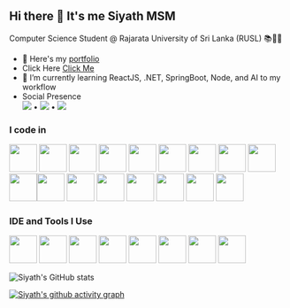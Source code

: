 ## Hi there 👋 It's me Siyath MSM

Computer Science Student @ Rajarata University of Sri Lanka (RUSL) 📚👨‍🎓
- 🔭 Here's my [portfolio](https://siyath.netlify.app/)
- Click Here [Click Me]([https://docs.google.com/forms/d/e/1FAIpQLScTF3CMQcuvOVRDKN_UwKXWYSEMFVZdt7YYk-RKAlsKS8hRgw/viewform?usp=send_form])                                                
- 🌱 I’m currently learning ReactJS, .NET, SpringBoot, Node, and AI to my workflow
- Social Presence
<br />[<img src="https://img.shields.io/badge/LinkedIn-0077B5?style=for-the-badge&logo=linkedin&logoColor=white" />](https://www.linkedin.com/in/siyath-msm-45b0661b3/) • [<img src="https://img.shields.io/badge/Twitter-1DA1F2?style=for-the-badge&logo=twitter&logoColor=white" />](https://twitter.com/siyathmsm) • [<img src="https://img.shields.io/badge/instagram-d62976?style=for-the-badge&logo=instagram&logoColor=white" />](https://www.instagram.com/siyath_27/)

### I code in
<img height="50" width="50" src="https://img.icons8.com/color/48/000000/python.png" /> <img height="50" width="50" src="https://img.icons8.com/color/48/000000/c-programming.png" /> <img height="50" width="50" src="https://img.icons8.com/color/48/000000/c-plus-plus-logo.png" /> <img height="50" width="50" src="https://img.icons8.com/color/48/000000/java-coffee-cup-logo.png" /> <img height="50" width="50" src="https://img.icons8.com/color/48/000000/html-5.png" /> <img height="50" width="50" src="https://img.icons8.com/color/48/000000/css3.png" /> <img height="50" width="50" src="https://img.icons8.com/color/48/000000/sass.png"/> <img height="50" width="50" src="https://img.icons8.com/color/48/000000/bootstrap.png" />
<img height="50" width="50" src="https://img.icons8.com/color/48/000000/javascript.png"/><img height="50" width="50" src="https://img.icons8.com/color/48/000000/tensorflow.png"/><img height="50" width="50" src="https://img.icons8.com/fluent/48/000000/arduino.png"/> <img height="50" width="50" src="https://img.icons8.com/color/48/000000/react-native.png"/> <img height="50" width="50" src="https://img.icons8.com/color/48/000000/google-firebase-console.png"/> <img height="50" width="50" src="https://img.icons8.com/color/48/000000/mysql-logo.png"/> <img height="50" width="50" src="https://img.icons8.com/color/48/000000/mongodb.png"/> <img height="50" width="50" src="https://img.icons8.com/color/48/000000/nodejs.png"/> <img height="50" width="50" src="https://img.icons8.com/color/48/000000/spring-logo.png"/>

### IDE and Tools I Use
<img height="50" width="50" src="https://img.icons8.com/color/48/000000/visual-studio-code-2019.png"/> <img height="50" width="50" src="https://img.icons8.com/color/48/000000/pycharm.png"/> <img height="50" width="50" src="https://img.icons8.com/color/50/000000/git.png"/> <img height="50" width="50" src="https://img.icons8.com/dusk/64/000000/anaconda.png"/> <img height="50" src="https://img.icons8.com/officel/480/null/java-eclipse.png"/> <img height="50" width="50" src="https://img.icons8.com/doodle/48/000000/adobe-photoshop.png"/> <img height="50" width="50" src="https://img.icons8.com/color/48/000000/figma--v1.png"/> <img height="50" src="https://img.shields.io/badge/Netlify-00C7B7?style=for-the-badge&logo=netlify&logoColor=white"/>

![Siyath's GitHub stats](https://github-readme-stats.vercel.app/api?username=siyathmsm&theme=dark&show_icons=true&&hide=issues,contribs)

[![Siyath's github activity graph](https://github-readme-activity-graph.vercel.app/graph?username=siyathmsm&bg_color=000000&color=ffffff&line=42e236&point=ffffff&area=true&hide_border=true)](https://github.com/ashutosh00710/github-readme-activity-graph)
